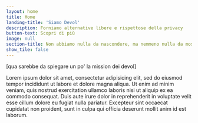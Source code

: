 ```yaml
---
layout: home
title: Home
landing-title: 'Siamo Devol'
description: Forniamo alternative libere e rispettose della privacy
button-text: Scopri di più
image: null
section-title: Non abbiamo nulla da nascondere, ma nemmeno nulla da mostrare
show_tile: false
---
```


[qua sarebbe da spiegare un po' la mission dei devol]

Lorem ipsum dolor sit amet, consectetur adipisicing elit, sed do eiusmod tempor incididunt ut labore et dolore magna aliqua. Ut enim ad minim veniam, quis nostrud exercitation ullamco laboris nisi ut aliquip ex ea commodo consequat. Duis aute irure dolor in reprehenderit in voluptate velit esse cillum dolore eu fugiat nulla pariatur. Excepteur sint occaecat cupidatat non proident, sunt in culpa qui officia deserunt mollit anim id est laborum.
